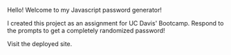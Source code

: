 Hello! Welcome to my Javascript password generator!

I created this project as an assignment for UC Davis' Bootcamp. Respond to the prompts to get a completely 
randomized password!

Visit the deployed site.
